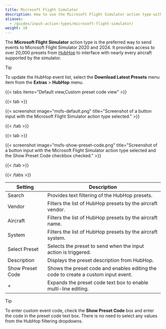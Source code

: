 ```yaml
---
title: Microsoft Flight Simulator
description: How to use the Microsoft Flight Simulator action type with MobiFlight.
aliases:
  - /guides/input-action-types/microsoft-flight-simulator/
weight: 10
---
```


The **Microsoft Flight Simulator** action type is the preferred way to send events to Microsoft Flight Simulator 2020 and 2024. It provides access to over 20,000 presets from [HubHop](https://www.hubhop.com/) to interface with nearly every aircraft supported by the simulator.

> [!TIP]
> To update the HubHop event list, select the **Download Latest Presets** menu item from the **Extras** > **HubHop** menu.

{{< tabs items="Default view,Custom preset code view" >}}

{{< tab >}}

{{< screenshot image="msfs-default.png" title="Screenshot of a button input with the Microsoft Flight Simulator action type selected." >}}

{{< /tab >}}

{{< tab >}}

{{< screenshot image="msfs-show-preset-code.png" title="Screenshot of a button input with the Microsoft Flight Simulator action type selected and the Show Preset Code checkbox checked." >}}

{{< /tab >}}

{{< /tabs >}}

| Setting          | Description                                                                        |
| ---------------- | ---------------------------------------------------------------------------------- |
| Search           | Provides text filtering of the HubHop presets.                                     |
| Vendor           | Filters the list of HubHop presets by the aircraft vendor.                         |
| Aircraft         | Filters the list of HubHop presets by the aircraft name.                           |
| System           | Filters the list of HubHop presets by the aircraft system.                         |
| Select Preset    | Selects the preset to send when the input action is triggered.                     |
| Description      | Displays the preset description from HubHop.                                       |
| Show Preset Code | Shows the preset code and enables editing the code to create a custom input event. |
| +                | Expands the preset code text box to enable multi-line editing.                     |

> [!TIP]
> To enter custom event code, check the **Show Preset Code** box and enter the code in the preset code text box. There is no need to select any values from the HubHop filtering dropdowns.

